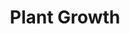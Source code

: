 ---
title: "Plant Growth"
permalink: /spells/plant-growth/
tags:
  - Spell
available_for:
  - Bard
  - Druid
  - Ranger
level: "3rd Level"
school: "Transmutation"
range: "150 ft"
comp:
  - V
  - S
description: |
  This spell channels vitality into plants within a specific area. There are two possible uses for the spell, granting either immediate or long-term benefits.

  If you cast this spell using 1 action, choose a point within range. All normal plants in a 100-foot radius centered on that point become thick and overgrown. A creature moving through the area must spend 4 feet of movement for every 1 foot it moves.

  You can exclude one or more areas of any size within the spell's area from being affected.

  If you cast this spell over 8 hours, you enrich the land. All plants in a half-mile radius centered on a point within range become enriched for 1 year. The plants yield twice the normal amount of food when harvested.
excerpt: "This spell channels vitality into plants within a specific area."
source: "Basic Rules"
---